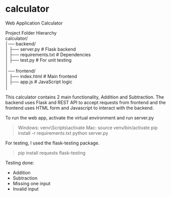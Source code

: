 # calculator
Web Application Calculator

Project Folder Hierarchy <br>
calculator/ <br>
│── backend/ <br>
│   ├── server.py  # Flask backend <br>
│   ├── requirements.txt  # Dependencies <br>
│   ├── test.py # For unit testing <br>
│ <br>
│── frontend/ <br>
│   ├── index.html  # Main frontend <br>
│   ├── app.js  # JavaScript logic <br>
│

This calculator contains 2 main functionality, Addition and Subtraction. The backend uses Flask and REST API to accept requests from frontend and the frontend uses HTML form and Javascript to interact with the backend. <br>

To run the web app, activate the virtual environment and run server.py <br>
> Windows: venv\Scripts\activate
> Mac: source venv/bin/activate
> pip install -r requirements.txt
> python server.py

For testing, I used the flask-testing package. <br>
> pip install requests flask-testing

Testing done:
- Addition
- Subtraction
- Missing one input
- Invalid input
